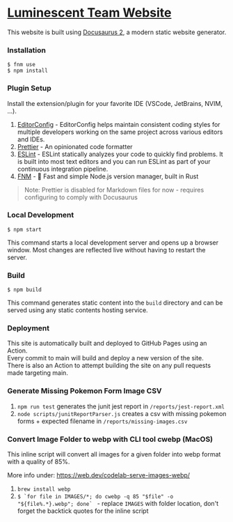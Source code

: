 # [Luminescent Team Website](https://luminescent.team)

This website is built using [Docusaurus 2](https://docusaurus.io/), a modern static website generator.

### Installation

```
$ fnm use
$ npm install
```

### Plugin Setup

Install the extension/plugin for your favorite IDE (VSCode, JetBrains, NVIM, ...).

1. [EditorConfig](https://editorconfig.org/) - EditorConfig helps maintain consistent coding styles for multiple developers working on the same project across various editors and IDEs.
2. [Prettier](https://prettier.io/) - An opinionated code formatter
3. [ESLint](https://eslint.org/) - ESLint statically analyzes your code to quickly find problems. It is built into most text editors and you can run ESLint as part of your continuous integration pipeline.
4. [FNM](https://github.com/Schniz/fnm) - 🚀 Fast and simple Node.js version manager, built in Rust

> Note: Prettier is disabled for Markdown files for now - requires configuring to comply with Docusaurus

### Local Development

```
$ npm start
```

This command starts a local development server and opens up a browser window. Most changes are reflected live without having to restart the server.

### Build

```
$ npm build
```

This command generates static content into the `build` directory and can be served using any static contents hosting service.

### Deployment

This site is automatically built and deployed to GitHub Pages using an Action.  
Every commit to main will build and deploy a new version of the site.  
There is also an Action to attempt building the site on any pull requests made targeting main.

### Generate Missing Pokemon Form Image CSV

1. `npm run test` generates the junit jest report in `/reports/jest-report.xml`
2. `node scripts/junitReportParser.js` creates a csv with missing pokemon forms + expected filename in `/reports/missing-images.csv`

### Convert Image Folder to webp with CLI tool cwebp (MacOS)

This inline script will convert all images for a given folder into webp format with a quality of 85%.

More info under: https://web.dev/codelab-serve-images-webp/

1. `brew install webp`
2. ``$ `for file in IMAGES/*; do cwebp -q 85 "$file" -o "${file%.*}.webp"; done` `` - replace `IMAGES` with folder location, don't forget the backtick quotes for the inline script

